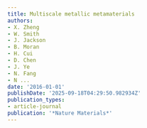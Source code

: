 ```yaml
---
title: Multiscale metallic metamaterials
authors:
- X. Zheng
- W. Smith
- J. Jackson
- B. Moran
- H. Cui
- D. Chen
- J. Ye
- N. Fang
- N ...
date: '2016-01-01'
publishDate: '2025-09-18T04:29:50.982934Z'
publication_types:
- article-journal
publication: '*Nature Materials*'
---
```

